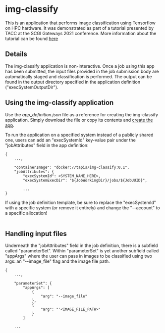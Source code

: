 # img-classify

This is an application that performs image classification using Tensorflow on HPC hardware.
It was demonstrated as part of a tutorial presented by TACC at the SCGI Gateways 2021 conference.
More information about the tutorial can be found
[here](https://github.com/TACC-Cloud/pearc22-portable-computing-cloud-hpc/releases/tag/gateways21-portable-computing-cloud-hpc)

## Details

The img-classify application is non-interactive. Once a job using this app has been submitted, the input files provided
in the job submission body are automatically staged and classification is performed.
The output can be found in the output directory specified in the application definition ("execSystemOutputDir").


## Using the img-classify application

Use the _app_definition.json_ file as a reference for creating the img-classify application. Simply download the file or copy its contents and [create the app](https://tapis.readthedocs.io/en/latest/technical/apps.html#creating-an-application).

To run the application on a specified system instead of a publicly shared one, users can add an "execSystemId" key-value pair under the "jobAttributes" field in the app definition:

```
{
    ...,

    "containerImage": "docker://tapis/img-classify:0.1",
    "jobAttributes": {
        "execSystemId": <SYSTEM_NAME_HERE>,
        "execSystemExecDir": "${JobWorkingDir}/jobs/${JobUUID}",
        
        ...
}
```

If using the job definition template, be sure to replace the "execSystemId" with a specific system (or remove it entirely) and change the "--account" to a specific allocation!
<br><br> 


## Handling input files

Underneath the "jobAttributes" field in the job definition, there is a subfield called "parameterSet". Within "parameterSet" is yet another subfield called "appArgs" where the user can pass in images to be classified using two args: an "--image_file" flag and the image file path.

```
{
    ...,

    "parameterSet": {
        "appArgs": [
            {
                "arg": "--image_file"
            },
            {
                "arg": "'<IMAGE_FILE_PATH>"
            }
        ]
    
    ...
```
